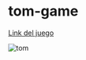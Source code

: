 # tom-game

[Link del juego](https://unruffled-bhaskara-a09e19.netlify.app/)

![tom](https://drive.google.com/uc?export=view&id=1Gi1qDEfb2vfYMPjKwIgPaoBi0e7T2G76)
